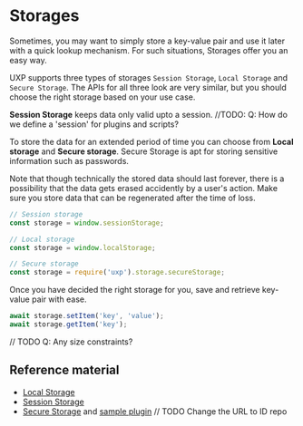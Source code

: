 # Storages

Sometimes, you may want to simply store a key-value pair and use it later with a quick lookup mechanism. For such situations, Storages offer you an easy way.

UXP supports three types of storages `Session Storage`, `Local Storage` and `Secure Storage`. The APIs for all three look are very similar, but you should choose the right storage based on your use case.

**Session Storage** keeps data only valid upto a session. 
//TODO: Q: How do we define a 'session' for plugins and scripts?

To store the data for an extended period of time you can choose from **Local storage** and **Secure storage**. Secure Storage is apt for storing sensitive information such as passwords.

<InlineAlert variant="info" slots="text"/>

Note that though technically the stored data should last forever, there is a possibility that the data gets erased accidently by a user's action. Make sure you store data that can be regenerated after the time of loss.

```js
// Session storage
const storage = window.sessionStorage;
```

```js
// Local storage
const storage = window.localStorage;
```

```js
// Secure storage
const storage = require('uxp').storage.secureStorage;
```

Once you have decided the right storage for you, save and retrieve key-value pair with ease.
```js
await storage.setItem('key', 'value');
await storage.getItem('key');
```

// TODO
Q: Any size constraints?

## Reference material
- [Local Storage](/indesign/uxp/reference/uxp-api/reference-js/Global%20Members/Data%20Storage/LocalStorage/)
- [Session Storage](/indesign/uxp/reference/uxp-api/reference-js/Global%20Members/Data%20Storage/SessionStorage/)
- [Secure Storage](/indesign/uxp/reference/uxp-api/reference-js/Modules/uxp/Key-Value%20Storage/SecureStorage/) and [sample plugin](https://github.com/AdobeDocs/uxp-photoshop-plugin-samples/blob/main/secure-storage-sample/index.js)
// TODO Change the URL to ID repo